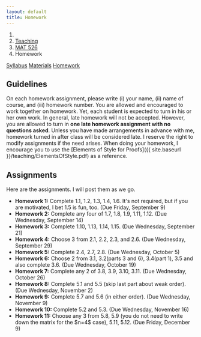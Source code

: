 ```yaml
---
layout: default
title: Homework
---
```

<ol class="breadcrumb">
  <li><a href="/"><i class="fa fa-home"></i></a></li>
  <li><a href="/teaching/">Teaching</a></li>
  <li><a href="/teaching/mat526f16">MAT 526</a></li>
  <li class="active">Homework</li>
</ol>

<div class="row">
<div class="col-xs-12">
<div class="btn-group btn-group-justified">
<a class="btn btn-default btn-success" href="{{site.baseurl}}/teaching/mat526f16/syllabus/">Syllabus</a>
<a class="btn btn-default btn-primary" href="{{site.baseurl}}/teaching/mat526f16/materials/">Materials</a>
<a class="btn btn-default btn-warning" href="{{site.baseurl}}/teaching/mat526f16/homework/">Homework</a>
</div>
</div>
</div>

## Guidelines ##
On each homework assignment, please write (i) your name, (ii) name of course, and (iii) homework number. You are allowed and encouraged to work together on homework. Yet, each student is expected to turn in his or her own work. In general, late homework will not be accepted. However, you are allowed to turn in **one late homework assignment with no questions asked**. Unless you have made arrangements in advance with me, homework turned in after class will be considered late. I reserve the right to modify assignments if the need arises. When doing your homework, I encourage you to use the [Elements of Style for Proofs]({{ site.baseurl }}/teaching/ElementsOfStyle.pdf) as a reference.

## Assignments ##
Here are the assignments.  I will post them as we go.

<ul class="fa-ul">
  <li><i class="fa-li fa-pencil-square-o"></i> <b>Homework 1:</b> Complete 1.1, 1.2, 1.3, 1.4, 1.6.  It's not required, but if you are motivated, I bet 1.5 is fun, too.  (Due Friday, September 9)</li>
  <li><i class="fa-li fa-pencil-square-o"></i> <b>Homework 2:</b> Complete any four of 1.7, 1.8, 1.9, 1.11, 1.12. (Due Wednesday, September 14)</li>
  <li><i class="fa-li fa-pencil-square-o"></i> <b>Homework 3:</b> Complete 1.10, 1.13, 1.14, 1.15. (Due Wednesday, September 21)</li>
  <li><i class="fa-li fa-pencil-square-o"></i> <b>Homework 4:</b> Choose 3 from 2.1, 2.2, 2.3, and 2.6. (Due Wednesday, September 29)</li>
  <li><i class="fa-li fa-pencil-square-o"></i> <b>Homework 5:</b> Complete 2.4, 2.7, 2.8. (Due Wednesday, October 5)</li>
  <li><i class="fa-li fa-pencil-square-o"></i> <b>Homework 6:</b> Choose 2 from 3.1, 3.2(parts 3 and 6), 3.4(part 1), 3.5 and also complete 3.6. (Due Wednesday, October 19)</li>
  <li><i class="fa-li fa-pencil-square-o"></i> <b>Homework 7:</b> Complete any 2 of 3.8, 3.9, 3.10, 3.11. (Due Wednesday, October 26)</li>
  <li><i class="fa-li fa-pencil-square-o"></i> <b>Homework 8:</b> Complete 5.1 and 5.5 (skip last part about weak order). (Due Wednesday, November 2)</li>
  <li><i class="fa-li fa-pencil-square-o"></i> <b>Homework 9:</b> Complete 5.7 and 5.6 (in either order). (Due Wednesday, November 9)</li>
  <li><i class="fa-li fa-pencil-square-o"></i> <b>Homework 10:</b> Complete 5.2 and 5.3. (Due Wednesday, November 16)</li>
  <li><i class="fa-li fa-pencil-square-o"></i> <b>Homework 11:</b> Choose any 3 from 5.8, 5.9 (you do not need to write down the matrix for the $n=4$ case), 5.11, 5.12. (Due Friday, December 9)</li>
</ul>
